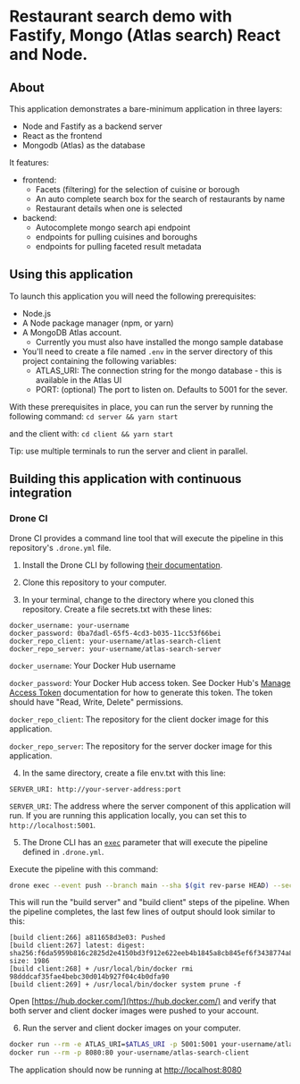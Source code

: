 # Restaurant search demo with Fastify, Mongo (Atlas search) React and Node.

## About

This application demonstrates a bare-minimum application in three layers:

- Node and Fastify as a backend server
- React as the frontend
- Mongodb (Atlas) as the database

It features:

- frontend:
  - Facets (filtering) for the selection of cuisine or borough
  - An auto complete search box for the search of restaurants by name
  - Restaurant details when one is selected
- backend:
  - Autocomplete mongo search api endpoint
  - endpoints for pulling cuisines and boroughs
  - endpoints for pulling faceted result metadata

## Using this application

To launch this application you will need the following prerequisites:

- Node.js
- A Node package manager (npm, or yarn)
- A MongoDB Atlas account.
  - Currently you must also have installed the mongo sample database
- You'll need to create a file named `.env` in the server directory of this project containing the following variables:
  - ATLAS_URI: The connection string for the mongo database - this is available in the Atlas UI
  - PORT: (optional) The port to listen on. Defaults to 5001 for the sever.

With these prerequisites in place, you can run the server by running the following command:
`cd server && yarn start`

and the client with:
`cd client && yarn start`

Tip: use multiple terminals to run the server and client in parallel.

## Building this application with continuous integration

### Drone CI

Drone CI provides a command line tool that will execute the pipeline in this
repository's `.drone.yml` file. 

1. Install the Drone CLI by following [their documentation](https://docs.drone.io/cli/install/).

2. Clone this repository to your computer.
 
3. In your terminal, change to the directory where you cloned this repository.
   Create a file secrets.txt with these lines:

```
docker_username: your-username
docker_password: 0ba7dadl-65f5-4cd3-b035-11cc53f66bei
docker_repo_client: your-username/atlas-search-client
docker_repo_server: your-username/atlas-search-server
```

`docker_username`: Your Docker Hub username

`docker_password`: Your Docker Hub access token. See Docker Hub's [Manage Access Token](https://docs.docker.com/docker-hub/access-tokens/) documentation for how to generate this token. The token should have "Read, Write, Delete" permissions.

`docker_repo_client`: The repository for the client docker image for this application.

`docker_repo_server`: The repository for the server docker image for this application.

4. In the same directory, create a file env.txt with this line:

```
SERVER_URI: http://your-server-address:port
```

`SERVER_URI`: The address where the server component of this application will run. If you are running this application locally, you can set this to `http://localhost:5001`.

5. The Drone CLI has an [`exec`](https://docs.drone.io/cli/drone-exec/) parameter that will execute the pipeline defined in `.drone.yml`.

Execute the pipeline with this command:

```bash
drone exec --event push --branch main --sha $(git rev-parse HEAD) --secret-file secrets.txt  --env-file env.txt
```

This will run the "build server" and "build client" steps of the pipeline. When the pipeline completes, the last few lines of output should look similar to this:

```
[build client:266] a811658d3e03: Pushed
[build client:267] latest: digest: sha256:f6da5959b816c2825d2e4150bd3f912e622eeb4b1845a8cb845ef6f3438774a8 size: 1986
[build client:268] + /usr/local/bin/docker rmi 98dddcaf35fae4bebc30d014b927f04c4b0dfa90
[build client:269] + /usr/local/bin/docker system prune -f
```

Open [https://hub.docker.com/](https://hub.docker.com/) and verify that both server and client docker images were pushed to your account.

6. Run the server and client docker images on your computer.

```bash
docker run --rm -e ATLAS_URI=$ATLAS_URI -p 5001:5001 your-username/atlas-search-server
docker run --rm -p 8080:80 your-username/atlas-search-client
```

The application should now be running at [http://localhost:8080](http://localhost:8080)
